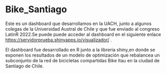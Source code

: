# Bike_Santiago
Este es un dashboard que desarrollamos en la UACH, junto a algunos colegas de la Universidad Austral de Chile y que fue enviado al congreso LatinR 2022.Se puede puede acceder al dashboard en el siguiente enlace https://servidorprueba.shinyapps.io/visualizador/ .

El dashboard fue desarrollado en R junto a la libreria shiny,en donde se exponen los resultados de un modelo de optimización que rebalancea un subconjunto de la red de bicicletas compartidas Bike Itau en la ciudad de Santiago de Chile.
